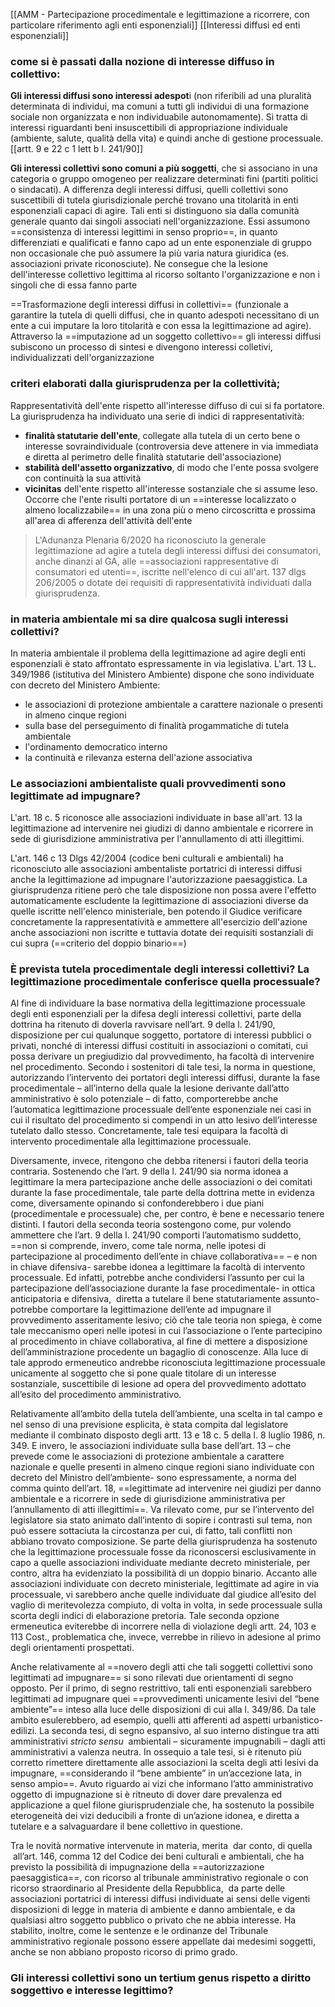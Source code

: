 [[AMM - Partecipazione procedimentale e legittimazione a ricorrere, con particolare riferimento agli enti esponenziali]]
[[Interessi diffusi ed enti esponenziali]]
###  come si è passati dalla nozione di interesse diffuso in collettivo: 
**Gli interessi diffusi sono interessi adespot**i (non riferibili ad una pluralità determinata di individui, ma comuni a tutti gli individui di una formazione sociale non organizzata e non individuabile autonomamente). Si tratta di interessi riguardanti beni insuscettibili di appropriazione individuale (ambiente, salute, qualità della vita) e quindi anche di gestione processuale. [[artt. 9 e 22 c 1 lett b l. 241/90]]

**Gli interessi collettivi sono comuni a più soggetti**, che si associano in una categoria o gruppo omogeneo per realizzare determinati fini (partiti politici o sindacati). A differenza degli interessi diffusi, quelli collettivi sono suscettibili di tutela giurisdizionale perché trovano una titolarità in enti esponenziali capaci di agire. Tali enti si distinguono sia dalla comunità generale quanto dai singoli associati nell'organizzazione. Essi assumono ==consistenza di interessi legittimi in senso proprio==, in quanto differenziati e qualificati e fanno capo ad un ente esponenziale di gruppo non occasionale che può assumere la più varia natura giuridica (es. associazioni private riconosciute). Ne consegue che la lesione dell'interesse collettivo legittima al ricorso soltanto l'organizzazione e non i singoli che di essa fanno parte

==Trasformazione degli interessi diffusi in collettivi== (funzionale a garantire la tutela di quelli diffusi, che in quanto adespoti necessitano di un ente a cui imputare la loro titolarità e con essa la legittimazione ad agire). Attraverso la ==imputazione ad un soggetto collettivo== gli interessi diffusi subiscono un processo di sintesi e divengono interessi colletivi, individualizzati dell'organizzazione 

### criteri elaborati dalla giurisprudenza per la collettività; 
Rappresentatività dell'ente rispetto all'interesse diffuso di cui si fa portatore.
La giurisprudenza ha individuato una serie di indici di rappresentatività:
- **finalità statutarie dell'ente**, collegate alla tutela di un certo bene o interesse sovraindividuale (controversia deve attenere in via immediata e diretta al perimetro delle finalità statutarie dell'associazione)
- **stabilità dell'assetto organizzativo**, di modo che l'ente possa svolgere con continuità la sua attività
- **vicinitas** dell'ente rispetto all'interesse sostanziale che si assume leso. Occorre che l'ente risulti portatore di un ==interesse localizzato o almeno localizzabile== in una zona più o meno circoscritta e prossima all'area di afferenza dell'attività dell'ente

> L'Adunanza Plenaria 6/2020 ha riconosciuto la generale legittimazione ad agire a tutela degli interessi diffusi dei consumatori, anche dinanzi al GA, alle ==associazioni rappresentative di consumatori ed utenti==, iscritte nell'elenco di cui all'art. 137 dlgs 206/2005 o dotate dei requisiti di rappresentatività individuati dalla giurisprudenza.


### in materia ambientale mi sa dire qualcosa sugli interessi collettivi?
In materia ambientale il problema della legittimazione ad agire degli enti esponenziali è stato affrontato espressamente in via legislativa.
L'art. 13 L. 349/1986 (istitutiva del Ministero Ambiente) dispone che sono individuate con decreto del Ministero Ambiente:
- le associazioni di protezione ambientale a carattere nazionale o presenti in almeno cinque regioni 
- sulla base del perseguimento di finalità progammatiche di tutela ambientale
- l'ordinamento democratico interno
- la continuità e rilevanza esterna dell'azione associativa

### Le associazioni ambientaliste quali provvedimenti sono legittimate ad impugnare?
L'art. 18 c. 5 riconosce alle associazioni individuate in base all'art. 13 la legittimazione ad intervenire nei giudizi di danno ambientale e ricorrere in sede di giurisdizione amministrativa per l'annullamento di atti illegittimi.

L'art. 146 c 13 Dlgs 42/2004 (codice beni culturali e ambientali) ha riconosciuto alle associazioni ambentaliste portatrici di interessi diffusi anche la legittimazione ad impugnare l'autorizzazione paesaggistica. 
La giurisprudenza ritiene però che tale disposizione non possa avere l'effetto automaticamente escludente la legittimazione di associazioni diverse da quelle iscritte nell'elenco ministeriale, ben potendo il Giudice verificare concretamente la rappresentatività e ammettere all'esercizio dell'azione anche associazioni non iscritte e tuttavia dotate dei requisiti sostanziali di cui supra (==criterio del doppio binario==)


###  È prevista tutela procedimentale degli interessi collettivi? La legittimazione procedimentale conferisce quella processuale? 

  Al fine di individuare la base normativa della legittimazione processuale degli enti esponenziali per la difesa degli interessi collettivi, parte della dottrina ha ritenuto di doverla ravvisare nell’art. 9 della l. 241/90, disposizione per cui qualunque soggetto, portatore di interessi pubblici o privati, nonché di interessi diffusi costituiti in associazioni o comitati, cui possa derivare un pregiudizio dal provvedimento, ha facoltà di intervenire nel procedimento. Secondo i sostenitori di tale tesi, la norma in questione, autorizzando l’intervento dei portatori degli interessi diffusi, durante la fase procedimentale – all’interno della quale la lesione derivante dall’atto amministrativo è solo potenziale – di fatto, comporterebbe anche l’automatica legittimazione processuale dell’ente esponenziale nei casi in cui il risultato del procedimento si compendi in un atto lesivo dell’interesse tutelato dallo stesso. Concretamente, tale tesi equipara la facoltà di intervento procedimentale alla legittimazione processuale.

Diversamente, invece, ritengono che debba ritenersi i fautori della teoria contraria. Sostenendo che l’art. 9 della l. 241/90 sia norma idonea a legittimare la mera partecipazione anche delle associazioni o dei comitati durante la fase procedimentale, tale parte della dottrina mette in evidenza come, diversamente opinando si confonderebbero i due piani (procedimentale e processuale) che, per contro, è bene e necessario tenere distinti.
I fautori della seconda teoria sostengono come, pur volendo ammettere che l’art. 9 della l. 241/90 comporti l’automatismo suddetto, ==non si comprende, invero, come tale norma, nelle ipotesi di partecipazione al procedimento dell’ente in chiave collaborativa== – e non in chiave difensiva- sarebbe idonea a legittimare la facoltà di intervento processuale.
Ed infatti, potrebbe anche condividersi l’assunto per cui la partecipazione dell’associazione durante la fase procedimentale- in ottica anticipatoria e difensiva,  diretta a tutelare il bene statutariamente assunto- potrebbe comportare la legittimazione dell’ente ad impugnare il provvedimento asseritamente lesivo; ciò che tale teoria non spiega, è come tale meccanismo operi nelle ipotesi in cui l’associazione o l’ente partecipino al procedimento in chiave collaborativa, al fine di mettere a disposizione dell’amministrazione procedente un bagaglio di conoscenze. Alla luce di tale approdo ermeneutico andrebbe riconosciuta legittimazione processuale unicamente al soggetto che si pone quale titolare di un interesse sostanziale, suscettibile di lesione ad opera del provvedimento adottato all’esito del procedimento amministrativo.


Relativamente all’ambito della tutela dell’ambiente, una scelta in tal campo e nel senso di una previsione esplicita, è stata compita dal legislatore mediante il combinato disposto degli artt. 13 e 18 c. 5 della l. 8 luglio 1986, n. 349.
E invero, le associazioni individuate sulla base dell’art. 13 – che prevede come le associazioni di protezione ambientale a carattere nazionale e quelle presenti in almeno cinque regioni siano individuate con decreto del Ministro dell’ambiente- sono espressamente, a norma del comma quinto dell’art. 18, ==legittimate ad intervenire nei giudizi per danno ambientale e a ricorrere in sede di giurisdizione amministrativa per l’annullamento di atti illegittimi==.
Va rilevato come, pur se l’intervento del legislatore sia stato animato dall’intento di sopire i contrasti sul tema, non può essere sottaciuta la circostanza per cui, di fatto, tali conflitti non abbiano trovato composizione. Se parte della giurisprudenza ha sostenuto che la legittimazione processuale fosse da riconoscersi esclusivamente in capo a quelle associazioni individuate mediante decreto ministeriale, per contro, altra ha evidenziato la possibilità di un doppio binario.
Accanto alle associazioni individuate con decreto ministeriale, legittimate ad agire in via processuale, vi sarebbero anche quelle individuate dal giudice all’esito del vaglio di meritevolezza compiuto, di volta in volta, in sede processuale sulla scorta degli indici di elaborazione pretoria. Tale seconda opzione ermeneutica eviterebbe di incorrere nella di violazione degli artt. 24, 103 e 113 Cost., problematica che, invece, verrebbe in rilievo in adesione al primo degli orientamenti prospettati.

Anche relativamente al ==novero degli atti che tali soggetti collettivi sono legittimati ad impugnare== si sono rilevati due orientamenti di segno opposto. Per il primo, di segno restrittivo, tali enti esponenziali sarebbero legittimati ad impugnare quei ==provvedimenti unicamente lesivi del “bene ambiente”== inteso alla luce delle disposizioni di cui alla l. 349/86. Da tale ambito esulerebbero, ad esempio, quelli atti afferenti ad aspetti urbanistico-edilizi. La seconda tesi, di segno espansivo, al suo interno distingue tra atti amministrativi _stricto sensu_  ambientali – sicuramente impugnabili – dagli atti amministrativi a valenza neutra. In ossequio a tale tesi, si è ritenuto più corretto rimettere direttamente alle associazioni la scelta degli atti lesivi da impugnare, ==considerando il “bene ambiente” in un’accezione lata, in senso ampio==.
Avuto riguardo ai vizi che informano l’atto amministrativo oggetto di impugnazione si è ritneuto di dover dare prevalenza ed applicazione a quel filone giurisprudenziale che, ha sostenuto la possibile eterogeneità dei vizi deducibili a fronte di un’azione idonea, e diretta a tutelare e a salvaguardare il bene collettivo in questione.

Tra le novità normative intervenute in materia, merita  dar conto, di quella  all’art. 146, comma 12 del Codice dei beni culturali e ambientali, che ha previsto la possibilità di impugnazione della ==autorizzazione paesaggistica==, con ricorso al tribunale amministrativo regionale o con ricorso straordinario al Presidente della Repubblica,  da parte delle associazioni portatrici di interessi diffusi individuate ai sensi delle vigenti disposizioni di legge in materia di ambiente e danno ambientale, e da qualsiasi altro soggetto pubblico o privato che ne abbia interesse. Ha stabilito, inoltre, come le sentenze e le ordinanze del Tribunale amministrativo regionale possono essere appellate dai medesimi soggetti, anche se non abbiano proposto ricorso di primo grado.

### Gli interessi collettivi sono un tertium genus rispetto a diritto soggettivo e interesse legittimo?
  
